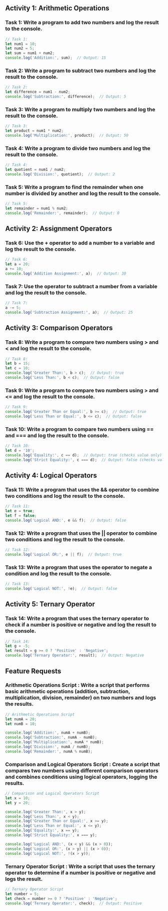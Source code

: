 ## Activity 1: Arithmetic Operations

### Task 1: Write a program to add two numbers and log the result to the console.
```javascript
// Task 1:
let num1 = 10;
let num2 = 5;
let sum = num1 + num2;
console.log('Addition:', sum);  // Output: 15
```

### Task 2: Write a program to subtract two numbers and log the result to the console.
```javascript
// Task 2:
let difference = num1 - num2;
console.log('Subtraction:', difference);  // Output: 5
```

### Task 3: Write a program to multiply two numbers and log the result to the console.
```javascript
// Task 3:
let product = num1 * num2;
console.log('Multiplication:', product);  // Output: 50
```

### Task 4: Write a program to divide two numbers and log the result to the console.
```javascript
// Task 4:
let quotient = num1 / num2;
console.log('Division:', quotient);  // Output: 2
```

### Task 5: Write a program to find the remainder when one number is divided by another and log the result to the console.
```javascript
// Task 5:
let remainder = num1 % num2;
console.log('Remainder:', remainder);  // Output: 0
```

## Activity 2: Assignment Operators

### Task 6: Use the + operator to add a number to a variable and log the result to the console. 
```javascript
// Task 6:
let a = 20;
a += 10;
console.log('Addition Assignment:', a);  // Output: 30
```

### Task 7: Use the operator to subtract a number from a variable and log the result to the console.
```javascript
// Task 7:
a -= 5;
console.log('Subtraction Assignment:', a);  // Output: 25
```

## Activity 3: Comparison Operators

### Task 8: Write a program to compare two numbers using > and < and log the result to the console.
```javascript
// Task 8:
let b = 15;
let c = 10;
console.log('Greater Than:', b > c);  // Output: true
console.log('Less Than:', b < c);  // Output: false
```

### Task 9: Write a program to compare two numbers using > and <= and log the result to the console. 
```javascript
// Task 9:
console.log('Greater Than or Equal:', b >= c);  // Output: true
console.log('Less Than or Equal:', b <= c);  // Output: false
```

### Task 10: Write a program to compare two numbers using == and === and log the result to the console.
```javascript
// Task 10:
let d = '10';
console.log('Equality:', c == d);  // Output: true (checks value only)
console.log('Strict Equality:', c === d);  // Output: false (checks value and type)
```

## Activity 4: Logical Operators

### Task 11: Write a program that uses the && operator to combine two conditions and log the result to the console.
```javascript
// Task 11:
let e = true;
let f = false;
console.log('Logical AND:', e && f);  // Output: false
```

### Task 12: Write a program that uses the || operator to combine two conditions and log the result to the console.
```javascript
// Task 12:
console.log('Logical OR:', e || f);  // Output: true
```

### Task 13: Write a program that uses the operator to negate a condition and log the result to the console.
```javascript
// Task 13:
console.log('Logical NOT:', !e);  // Output: false
```

## Activity 5: Ternary Operator

### Task 14: Write a program that uses the ternary operator to check if a number is positive or negative and log the result to the console.
```javascript
// Task 14:
let g = -5;
let result = g >= 0 ? 'Positive' : 'Negative';
console.log('Ternary Operator:', result);  // Output: Negative
```

## Feature Requests

### Arithmetic Operations Script : Write a script that performs basic arithmetic operations (addition, subtraction, multiplication, division, remainder) on two numbers and logs the results.
```javascript
// Arithmetic Operations Script
let numA = 20;
let numB = 10;

console.log('Addition:', numA + numB);
console.log('Subtraction:', numA - numB);
console.log('Multiplication:', numA * numB);
console.log('Division:', numA / numB);
console.log('Remainder:', numA % numB);
```

### Comparison and Logical Operators Script : Create a script that compares two numbers using different comparison operators and combines conditions using logical operators, logging the results.
```javascript
// Comparison and Logical Operators Script
let x = 10;
let y = 20;

console.log('Greater Than:', x > y);
console.log('Less Than:', x < y);
console.log('Greater Than or Equal:', x >= y);
console.log('Less Than or Equal:', x <= y);
console.log('Equality:', x == y);
console.log('Strict Equality:', x === y);

console.log('Logical AND:', (x < y) && (x > 0));
console.log('Logical OR:', (x > y) || (x > 0));
console.log('Logical NOT:', !(x > y));
```

### Ternary Operator Script : Write a script that uses the ternary operator to determine if a number is positive or negative and logs the result.
```javascript
// Ternary Operator Script
let number = 5;
let check = number >= 0 ? 'Positive' : 'Negative';
console.log('Ternary Operator:', check);  // Output: Positive
```
